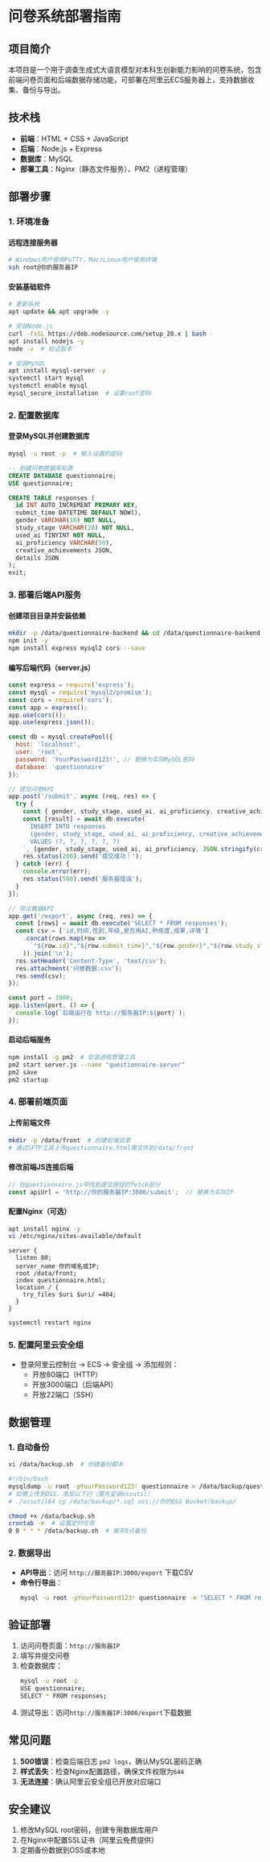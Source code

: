 # 问卷系统部署指南

## 项目简介

本项目是一个用于调查生成式大语言模型对本科生创新能力影响的问卷系统，包含前端问卷页面和后端数据存储功能，可部署在阿里云ECS服务器上，支持数据收集、备份与导出。

## 技术栈

- **前端**：HTML + CSS + JavaScript
- **后端**：Node.js + Express
- **数据库**：MySQL
- **部署工具**：Nginx（静态文件服务）、PM2（进程管理）

## 部署步骤

### 1. 环境准备

#### 远程连接服务器
```bash
# Windows用户使用PuTTY，Mac/Linux用户使用终端
ssh root@你的服务器IP
```

#### 安装基础软件
```bash
# 更新系统
apt update && apt upgrade -y

# 安装Node.js
curl -fsSL https://deb.nodesource.com/setup_20.x | bash -
apt install nodejs -y
node -v  # 验证版本

# 安装MySQL
apt install mysql-server -y
systemctl start mysql
systemctl enable mysql
mysql_secure_installation  # 设置root密码
```

### 2. 配置数据库

#### 登录MySQL并创建数据库
```bash
mysql -u root -p  # 输入设置的密码
```

```sql
-- 创建问卷数据库和表
CREATE DATABASE questionnaire;
USE questionnaire;

CREATE TABLE responses (
  id INT AUTO_INCREMENT PRIMARY KEY,
  submit_time DATETIME DEFAULT NOW(),
  gender VARCHAR(10) NOT NULL,
  study_stage VARCHAR(20) NOT NULL,
  used_ai TINYINT NOT NULL,
  ai_proficiency VARCHAR(50),
  creative_achievements JSON,
  details JSON
);
exit;
```

### 3. 部署后端API服务

#### 创建项目目录并安装依赖
```bash
mkdir -p /data/questionnaire-backend && cd /data/questionnaire-backend
npm init -y
npm install express mysql2 cors --save
```

#### 编写后端代码（server.js）
```javascript
const express = require('express');
const mysql = require('mysql2/promise');
const cors = require('cors');
const app = express();
app.use(cors());
app.use(express.json());

const db = mysql.createPool({
  host: 'localhost',
  user: 'root',
  password: 'YourPassword123!', // 替换为实际MySQL密码
  database: 'questionnaire'
});

// 提交问卷API
app.post('/submit', async (req, res) => {
  try {
    const { gender, study_stage, used_ai, ai_proficiency, creative_achievements, details } = req.body;
    const [result] = await db.execute(`
      INSERT INTO responses 
      (gender, study_stage, used_ai, ai_proficiency, creative_achievements, details) 
      VALUES (?, ?, ?, ?, ?, ?)
    `, [gender, study_stage, used_ai, ai_proficiency, JSON.stringify(creative_achievements), JSON.stringify(details)]);
    res.status(200).send('提交成功！');
  } catch (err) {
    console.error(err);
    res.status(500).send('服务器错误');
  }
});

// 导出数据API
app.get('/export', async (req, res) => {
  const [rows] = await db.execute('SELECT * FROM responses');
  const csv = ['id,时间,性别,年级,是否用AI,熟练度,成果,详情']
    .concat(rows.map(row => 
      `"${row.id}","${row.submit_time}","${row.gender}","${row.study_stage}","${row.used_ai === 1 ? '是' : '否'}","${row.ai_proficiency}","${JSON.stringify(row.creative_achievements)}","${JSON.stringify(row.details)}"`
    )).join('\n');
  res.setHeader('Content-Type', 'text/csv');
  res.attachment('问卷数据.csv');
  res.send(csv);
});

const port = 3000;
app.listen(port, () => {
  console.log(`后端运行在 http://服务器IP:${port}`);
});
```

#### 启动后端服务
```bash
npm install -g pm2  # 安装进程管理工具
pm2 start server.js --name "questionnaire-server"
pm2 save
pm2 startup
```

### 4. 部署前端页面

#### 上传前端文件
```bash
mkdir -p /data/front  # 创建前端目录
# 通过SFTP工具上传questionnaire.html等文件到/data/front
```

#### 修改前端JS连接后端
```javascript
// 在questionnaire.js中找到提交按钮的fetch部分
const apiUrl = 'http://你的服务器IP:3000/submit';  // 替换为实际IP
```

#### 配置Nginx（可选）
```bash
apt install nginx -y
vi /etc/nginx/sites-available/default
```
```nginx
server {
  listen 80;
  server_name 你的域名或IP;
  root /data/front;
  index questionnaire.html;
  location / {
    try_files $uri $uri/ =404;
  }
}
```
```bash
systemctl restart nginx
```

### 5. 配置阿里云安全组
- 登录阿里云控制台 → ECS → 安全组 → 添加规则：
  - 开放80端口（HTTP）
  - 开放3000端口（后端API）
  - 开放22端口（SSH）

## 数据管理

### 1. 自动备份
```bash
vi /data/backup.sh  # 创建备份脚本
```
```bash
#!/bin/bash
mysqldump -u root -pYourPassword123! questionnaire > /data/backup/questionnaire_$(date +%Y%m%d).sql
# 如需上传到OSS，添加以下行（需先安装ossutil）
# ./ossutil64 cp /data/backup/*.sql oss://你的OSS Bucket/backup/
```
```bash
chmod +x /data/backup.sh
crontab -e  # 设置定时任务
0 0 * * * /data/backup.sh  # 每天0点备份
```

### 2. 数据导出
- **API导出**：访问 `http://服务器IP:3000/export` 下载CSV
- **命令行导出**：
  ```bash
  mysql -u root -pYourPassword123! questionnaire -e "SELECT * FROM responses INTO OUTFILE '/data/问卷数据.csv' FIELDS TERMINATED BY ',' ENCLOSED BY '\"'";
  ```

## 验证部署

1. 访问问卷页面：`http://服务器IP`
2. 填写并提交问卷
3. 检查数据库：
   ```bash
   mysql -u root -p
   USE questionnaire;
   SELECT * FROM responses;
   ```
4. 测试导出：访问`http://服务器IP:3000/export`下载数据

## 常见问题

1. **500错误**：检查后端日志 `pm2 logs`，确认MySQL密码正确
2. **样式丢失**：检查Nginx配置路径，确保文件权限为`644`
3. **无法连接**：确认阿里云安全组已开放对应端口

## 安全建议

1. 修改MySQL root密码，创建专用数据库用户
2. 在Nginx中配置SSL证书（阿里云免费提供）
3. 定期备份数据到OSS或本地
